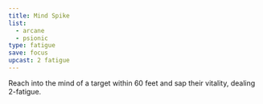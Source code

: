 ```yaml
---
title: Mind Spike
list:
  - arcane
  - psionic
type: fatigue
save: focus
upcast: 2 fatigue
---
```

Reach into the mind of a target within 60 feet and sap their vitality, dealing 2-fatigue.

